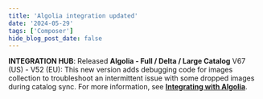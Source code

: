 ```yaml
---
title: 'Algolia integration updated'
date: '2024-05-29'
tags: ['Composer']
hide_blog_post_date: false
---
```

**INTEGRATION HUB**: Released **Algolia - Full / Delta / Large Catalog** V67 (US) - V52 (EU): This new version adds debugging code for images collection to troubleshoot an intermittent issue with some dropped images during catalog sync. For more information, see **[Integrating with Algolia](/docs/composer/integration-hub/site-search/algolia)**.
